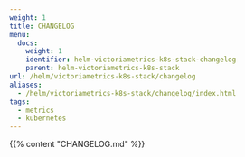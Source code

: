```yaml
---
weight: 1
title: CHANGELOG
menu:
  docs:
    weight: 1
    identifier: helm-victoriametrics-k8s-stack-changelog
    parent: helm-victoriametrics-k8s-stack
url: /helm/victoriametrics-k8s-stack/changelog
aliases:
  - /helm/victoriametrics-k8s-stack/changelog/index.html
tags:
  - metrics
  - kubernetes
---
```

{{% content "CHANGELOG.md" %}}
